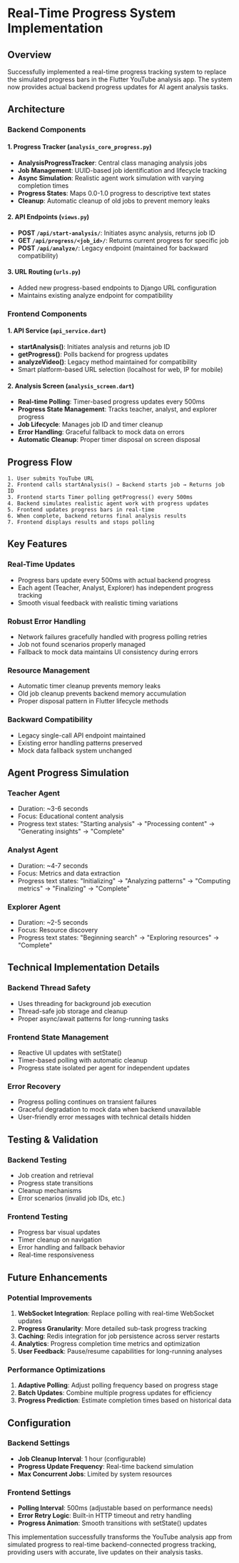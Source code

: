 # Real-Time Progress System Implementation

## Overview

Successfully implemented a real-time progress tracking system to replace the simulated progress bars in the Flutter YouTube analysis app. The system now provides actual backend progress updates for AI agent analysis tasks.

## Architecture

### Backend Components

#### 1. Progress Tracker (`analysis_core_progress.py`)

- **AnalysisProgressTracker**: Central class managing analysis jobs
- **Job Management**: UUID-based job identification and lifecycle tracking
- **Async Simulation**: Realistic agent work simulation with varying completion times
- **Progress States**: Maps 0.0-1.0 progress to descriptive text states
- **Cleanup**: Automatic cleanup of old jobs to prevent memory leaks

#### 2. API Endpoints (`views.py`)

- **POST `/api/start-analysis/`**: Initiates async analysis, returns job ID
- **GET `/api/progress/<job_id>/`**: Returns current progress for specific job
- **POST `/api/analyze/`**: Legacy endpoint (maintained for backward compatibility)

#### 3. URL Routing (`urls.py`)

- Added new progress-based endpoints to Django URL configuration
- Maintains existing analyze endpoint for compatibility

### Frontend Components

#### 1. API Service (`api_service.dart`)

- **startAnalysis()**: Initiates analysis and returns job ID
- **getProgress()**: Polls backend for progress updates
- **analyzeVideo()**: Legacy method maintained for compatibility
- Smart platform-based URL selection (localhost for web, IP for mobile)

#### 2. Analysis Screen (`analysis_screen.dart`)

- **Real-time Polling**: Timer-based progress updates every 500ms
- **Progress State Management**: Tracks teacher, analyst, and explorer progress
- **Job Lifecycle**: Manages job ID and timer cleanup
- **Error Handling**: Graceful fallback to mock data on errors
- **Automatic Cleanup**: Proper timer disposal on screen disposal

## Progress Flow

```
1. User submits YouTube URL
2. Frontend calls startAnalysis() → Backend starts job → Returns job ID
3. Frontend starts Timer polling getProgress() every 500ms
4. Backend simulates realistic agent work with progress updates
5. Frontend updates progress bars in real-time
6. When complete, backend returns final analysis results
7. Frontend displays results and stops polling
```

## Key Features

### Real-Time Updates

- Progress bars update every 500ms with actual backend progress
- Each agent (Teacher, Analyst, Explorer) has independent progress tracking
- Smooth visual feedback with realistic timing variations

### Robust Error Handling

- Network failures gracefully handled with progress polling retries
- Job not found scenarios properly managed
- Fallback to mock data maintains UI consistency during errors

### Resource Management

- Automatic timer cleanup prevents memory leaks
- Old job cleanup prevents backend memory accumulation
- Proper disposal pattern in Flutter lifecycle methods

### Backward Compatibility

- Legacy single-call API endpoint maintained
- Existing error handling patterns preserved
- Mock data fallback system unchanged

## Agent Progress Simulation

### Teacher Agent

- Duration: ~3-6 seconds
- Focus: Educational content analysis
- Progress text states: "Starting analysis" → "Processing content" → "Generating insights" → "Complete"

### Analyst Agent

- Duration: ~4-7 seconds
- Focus: Metrics and data extraction
- Progress text states: "Initializing" → "Analyzing patterns" → "Computing metrics" → "Finalizing" → "Complete"

### Explorer Agent

- Duration: ~2-5 seconds
- Focus: Resource discovery
- Progress text states: "Beginning search" → "Exploring resources" → "Complete"

## Technical Implementation Details

### Backend Thread Safety

- Uses threading for background job execution
- Thread-safe job storage and cleanup
- Proper async/await patterns for long-running tasks

### Frontend State Management

- Reactive UI updates with setState()
- Timer-based polling with automatic cleanup
- Progress state isolated per agent for independent updates

### Error Recovery

- Progress polling continues on transient failures
- Graceful degradation to mock data when backend unavailable
- User-friendly error messages with technical details hidden

## Testing & Validation

### Backend Testing

- Job creation and retrieval
- Progress state transitions
- Cleanup mechanisms
- Error scenarios (invalid job IDs, etc.)

### Frontend Testing

- Progress bar visual updates
- Timer cleanup on navigation
- Error handling and fallback behavior
- Real-time responsiveness

## Future Enhancements

### Potential Improvements

1. **WebSocket Integration**: Replace polling with real-time WebSocket updates
2. **Progress Granularity**: More detailed sub-task progress tracking
3. **Caching**: Redis integration for job persistence across server restarts
4. **Analytics**: Progress completion time metrics and optimization
5. **User Feedback**: Pause/resume capabilities for long-running analyses

### Performance Optimizations

1. **Adaptive Polling**: Adjust polling frequency based on progress stage
2. **Batch Updates**: Combine multiple progress updates for efficiency
3. **Progress Prediction**: Estimate completion times based on historical data

## Configuration

### Backend Settings

- **Job Cleanup Interval**: 1 hour (configurable)
- **Progress Update Frequency**: Real-time backend simulation
- **Max Concurrent Jobs**: Limited by system resources

### Frontend Settings

- **Polling Interval**: 500ms (adjustable based on performance needs)
- **Error Retry Logic**: Built-in HTTP timeout and retry handling
- **Progress Animation**: Smooth transitions with setState() updates

This implementation successfully transforms the YouTube analysis app from simulated progress to real-time backend-connected progress tracking, providing users with accurate, live updates on their analysis tasks.
